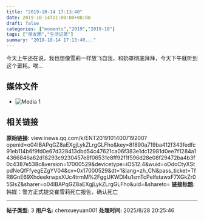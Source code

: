 ```yaml
---
title: "2019-10-14 17:13:40"
date: 2019-10-14T11:00:00+08:00
draft: false
categories: ["moments","2019","2019-10"]
tags: ["朋友圈","生活记录"]
summary: "2019-10-14 17:13:40..."
---
```


今天上午还在说，我也想像雪莉一样放飞自我，和奶罩彻底拜拜，今天下午就听到这个噩耗。唉…

## 媒体文件

- ![Media 1](/Moments/photos/2019-10-14/201910141713400.jpg)

## 相关链接

**原始链接:** view.inews.qq.com/k/ENT2019101400719200?openid=o04IBAPqGZ8aEXgjLykZLrgGLFho&key=8f890a719ba412f343fedfc91eb114b6f9fd0e67d328413dbd54c47621ca06f383e1dc12981d0ee7f1284a14366846a62d18293c9230457e8f06531e8ff92f1f596d28e08f29472ba4b3f0c4387e538c&version=17000529&devicetype=iOS12.4&wuid=oDdoCtyXStpdNeQfFfyegEZgYV04&cv=0x17000529&dt=1&lang=zh_CN&pass_ticket=TfR8GnE69XhdeekrwpxXUc4trmM%2FggUKWDl4u1smTcPelfstawxF7XGkZr05SIsZ&sharer=o04IBAPqGZ8aEXgjLykZLrgGLFho&uid=&shareto=
**链接标题:** 韩媒：警方正式提交崔雪莉死亡报告，确认死亡

---

**帖子类型:** 3
**用户名:** chenxueyuan001
**处理时间:** 2025/8/28 20:25:46